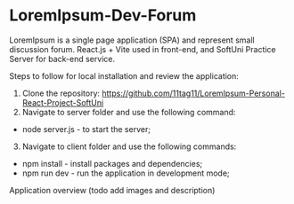 # LoremIpsum-Dev-Forum
LoremIpsum is a single page application (SPA) and represent small discussion forum. 
React.js + Vite used in front-end, and SoftUni Practice Server for back-end service.

Steps to follow for local installation and review the application:
1. Clone the repository: https://github.com/11tag11/LoremIpsum-Personal-React-Project-SoftUni
2. Navigate to server folder and use the following command:
* node server.js - to start the server;
3. Navigate to client folder and use the following commands:
* npm install - install packages and dependencies;
* npm run dev - run the application in development mode;

Application overview
(todo add images and description)

